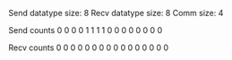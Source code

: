 Send datatype size: 8
Recv datatype size: 8
Comm size: 4

Send counts
0 0 0 0 
1 1 1 1 
0 0 0 0 
0 0 0 0 


Recv counts
0 0 0 0 
0 0 0 0 
0 0 0 0 
0 0 0 0 